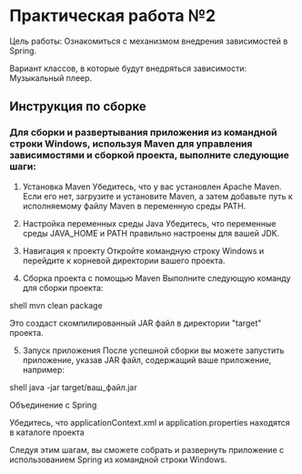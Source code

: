 #    Практическая работа №2
Цель работы: Ознакомиться с механизмом внедрения зависимостей в Spring.

Вариант классов, в которые будут внедряться зависимости:
Музыкальный плеер.
## Инструкция по сборке

### Для сборки и развертывания приложения из командной строки Windows, используя Maven для управления зависимостями и сборкой проекта, выполните следующие шаги:

1. Установка Maven
Убедитесь, что у вас установлен Apache Maven. Если его нет, загрузите и установите Maven, а затем добавьте путь к исполняемому файлу Maven в переменную среды PATH.

2. Настройка переменных среды Java
Убедитесь, что переменные среды JAVA_HOME и PATH правильно настроены для вашей JDK.

3. Навигация к проекту
Откройте командную строку Windows и перейдите к корневой директории вашего проекта.

4. Сборка проекта с помощью Maven
Выполните следующую команду для сборки проекта:

shell
mvn clean package

Это создаст скомпилированный JAR файл в директории "target" проекта.

5. Запуск приложения
После успешной сборки вы можете запустить приложение, указав JAR файл, содержащий ваше приложение, например:

shell
java -jar target/ваш_файл.jar

Объединение с Spring

Убедитесь, что applicationContext.xml и application.properties находятся в каталоге проекта

Следуя этим шагам, вы сможете собрать и развернуть приложение с использованием Spring из командной строки Windows.

